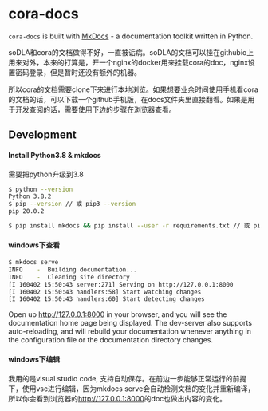 # cora-docs

`cora-docs` is built with [MkDocs](https://www.mkdocs.org/) - a documentation toolkit written in Python. 

soDLA和cora的文档做得不好，一直被诟病。soDLA的文档可以挂在githubio上用来对外，本来的打算是，开一个nginx的docker用来挂载cora的doc，nginx设置密码登录，但是暂时还没有额外的机器。

所以cora的文档需要clone下来进行本地浏览。如果想要业余时间使用手机看cora的文档的话，可以下载一个github手机版，在docs文件夹里直接翻看。如果是用于开发查阅的话，需要使用下边的步骤在浏览器查看。

## Development

#### Install Python3.8 & mkdocs

需要把python升级到3.8

```bash
$ python --version
Python 3.8.2
$ pip --version // 或 pip3 --version
pip 20.0.2
```

```bash
$ pip install mkdocs && pip install --user -r requirements.txt // 或 pip3
```

#### windows下查看

```bash
$ mkdocs serve
INFO    -  Building documentation...
INFO    -  Cleaning site directory
[I 160402 15:50:43 server:271] Serving on http://127.0.0.1:8000
[I 160402 15:50:43 handlers:58] Start watching changes
[I 160402 15:50:43 handlers:60] Start detecting changes
```

Open up <http://127.0.0.1:8000> in your browser, and you will see the documentation home page being displayed. The dev-server also supports auto-reloading, and will rebuild your documentation whenever anything in the configuration file or the documentation directory changes.

#### windows下编辑

我用的是visual studio code, 支持自动保存。在前边一步能够正常运行的前提下，使用vsc进行编辑，因为mkdocs serve会自动检测文档的变化并重新编译，所以你会看到浏览器的<http://127.0.0.1:8000>的doc也做出内容的变化。


